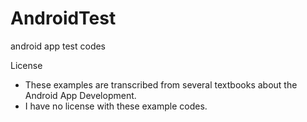 AndroidTest
===========

android app test codes

License
- These examples are transcribed from several textbooks about the Android App Development.
- I have no license with these example codes.
